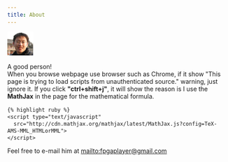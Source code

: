 ```yaml
---
title: About
---
```


![alt text](/assets/img/headshot.jpg "Description goes here")

A good person!   
When you browse webpage use browser such as Chrome, if it show "This page is trying to load scripts from unauthenticated source." warning, just ignore it. If you click **"ctrl+shift+j"**, it will show the reason is I use the **MathJax** in the page for the mathematical formula.    

    {% highlight ruby %}
    <script type="text/javascript"    
      src="http://cdn.mathjax.org/mathjax/latest/MathJax.js?config=TeX-AMS-MML_HTMLorMML">    
    </script>

Feel free to e-mail him at <mailto:fpgaplayer@gmail.com> 
